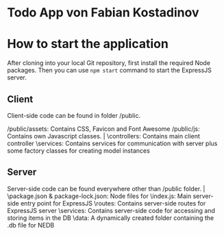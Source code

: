# Todo App von Fabian Kostadinov

# How to start the application
After cloning into your local Git repository, first install the required Node packages. Then you can use `npm start` command to start the ExpressJS server.

## Client
Client-side code can be found in folder /public.

/public/assets: Contains CSS, Favicon and Font Awesome
/public/js: Contains own Javascript classes.
   |
   \controllers: Contains main client controller
   \services: Contains services for communication with server plus some factory classes for creating model instances


## Server
Server-side code can be found everywhere other than /public folder.
   |
   \package.json & package-lock.json: Node files for 
   \index.js: Main server-side entry point for ExpressJS 
   \routes: Contains server-side routes for ExpressJS server
   \services: Contains server-side code for accessing and storing items in the DB
   \data: A dynamically created folder containing the .db file for NEDB